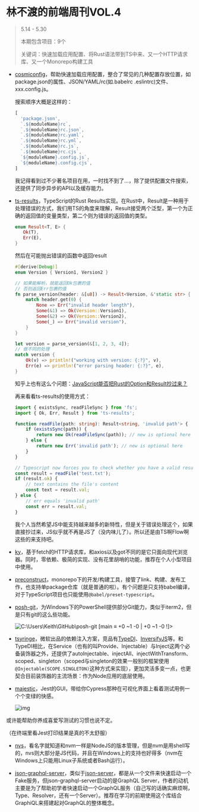 # 林不渡的前端周刊VOL.4

>5.14 - 5.30
>
>本期包含项目：9个
>
>关键词：快速加载应用配置、将Rust语法带到TS中来、又一个HTTP请求库、又一个Monorepo构建工具

- [cosmiconfig](https://github.com/davidtheclark/cosmiconfig)，帮助快速加载应用配置，整合了常见的几种配置存放位置，如package.json的属性、JSON/YAML/rc(如.babelrc .eslintrc)文件、xxx.config.js。

  搜索顺序大概是这样的：

  ```js
  [
    'package.json',
    `.${moduleName}rc`,
    `.${moduleName}rc.json`,
    `.${moduleName}rc.yaml`,
    `.${moduleName}rc.yml`,
    `.${moduleName}rc.js`,
    `.${moduleName}rc.cjs`,
    `${moduleName}.config.js`,
    `${moduleName}.config.cjs`,
  ]
  ```

  我记得看到过不少著名项目在用，一时找不到了...，除了提供配置文件搜索，还提供了同步异步的API以及缓存能力。

  

- [ts-results](https://github.com/vultix/ts-results)，TypeScript的Rust Results实现。在Rust中，Result是一种用于处理错误的方式，我们用TS的角度来理解，Result接受两个泛型，第一个为正确的返回值的变量类型，第二个则为错误的返回值的类型。

  ```rust
  enum Result<T, E> {
     Ok(T),
     Err(E),
  }
  ```

  然后在可能抛出错误的函数中返回result

  ```rust
  #[derive(Debug)]
  enum Version { Version1, Version2 }
  
  // 如果能解析，就能返回Ok包裹的值
  // 否则返回Err包裹的值
  fn parse_version(header: &[u8]) -> Result<Version, &'static str> {
      match header.get(0) {
          None => Err("invalid header length"),
          Some(&1) => Ok(Version::Version1),
          Some(&2) => Ok(Version::Version2),
          Some(_) => Err("invalid version"),
      }
  }
  
  let version = parse_version(&[1, 2, 3, 4]);
  // 做不同的处理
  match version {
      Ok(v) => println!("working with version: {:?}", v),
      Err(e) => println!("error parsing header: {:?}", e),
  }
  ```

  知乎上也有这么个问题：[JavaScript能否把Rust的Option和Result抄过来？](https://www.zhihu.com/question/444739095)

  再来看看ts-results的使用方式：

  ```typescript
  import { existsSync, readFileSync } from 'fs';
  import { Ok, Err, Result } from 'ts-results';
  
  function readFile(path: string): Result<string, 'invalid path'> {
      if (existsSync(path)) {
          return new Ok(readFileSync(path)); // new is optional here
      } else {
          return new Err('invalid path'); // new is optional here
      }
  }
  
  // Typescript now forces you to check whether you have a valid result at compile time.
  const result = readFile('test.txt');
  if (result.ok) {
      // text contains the file's content
      const text = result.val;
  } else {
      // err equals 'invalid path'
      const err = result.val;
  }
  ```

  我个人当然希望JS中能支持越来越多的新特性，但是关于错误处理这个，如果直接抄过来，JS似乎就不再是JS了（没内味儿了）。所以还是由TS啊Flow啊这些的来支持吧。

  

- [ky](https://github.com/sindresorhus/ky)，基于fetch的HTTP请求库，和axios以及got不同的是它只面向现代浏览器。同时，零依赖、极简的实现、没有花里胡哨的功能，推荐在个人小型项目中使用。

  

- [preconstruct](https://github.com/preconstruct/preconstruct)，monorepo下的开发/构建工具，接管了link、构建、发布工作，也支持单package仓库（就是普通的啦）。有个问题是只支持babel编译，对于TypeScript项目也只能使用`@babel/preset-typescript`。

  

- [posh-git](https://github.com/dahlbyk/posh-git)，为Windows下的PowerShell提供部分Git能力，类似于iterm2，但是只有git的这么些功能。

  ![C:\Users\Keith\GitHub\posh-git [main ≡ +0 ~1 -0 | +0 ~1 -0 !]> ](https://github.com/dahlbyk/posh-git/wiki/images/PromptDefaultLong.png)

  

- [tsyringe](https://github.com/microsoft/tsyringe)，微软出品的依赖注入方案，竞品有[TypeDI](https://github.com/typestack/typedi)、[InversifyJS](https://github.com/inversify/InversifyJS)等。和TypeDI相比，在Service（也有的叫Provide、Injectable）与Inject这两个必备装饰器之外，还提供了autoInjectable、injectAll、injectWithTransform、scoped、singleton（scoped与singleton的效果一般别的框架使用`@Injectable(SCOPE.SINGLETON)`这种方式来实现），更加灵活多变一点，也更契合目前装饰器的主流场景：作为Node应用的底层使用。

  

- [majestic](https://github.com/Raathigesh/majestic)，Jest的GUI，带给你Cypress那种在可视化界面上看着测试用例一个个变绿的快感。

  ![img](https://github.com/Raathigesh/majestic/raw/master/image.png)

或许能帮助你养成喜爱写测试的习惯也说不定。

（在终端里看Jest打印结果是真的不太舒服）




- [nvs](https://github.com/jasongin/nvs)，看名字就知道和nvm一样是NodeJS的版本管理，但是nvm是用shell写的，nvs则大部分是JS代码，并且在Windows上的支持也好得多（nvm在Windows上只能用Linux子系统或者Bash运行）。



- [json-graphql-server](https://github.com/marmelab/json-graphql-server)，类似于[json-server](https://github.com/typicode/json-server)，都是从一个文件来快速启动一个Fake服务，但json-graphql-server启动的是GraphQL Server，作者的动机主要是为了帮助初学者快速启动一个GraphQL服务（自己写的话确实麻烦啊，Type、Resolver，还有一个Server）。推荐在学习的前期使用这个库结合GraphiQL来搭建起对GraphQL的整体概念。

